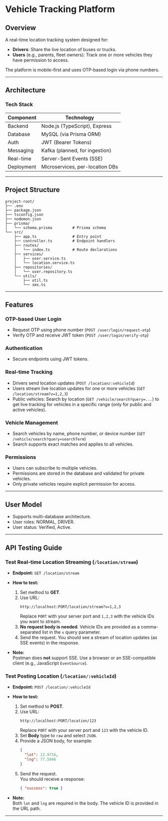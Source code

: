 # Vehicle Tracking Platform

## Overview

A real-time location tracking system designed for:
- **Drivers**: Share the live location of buses or trucks.
- **Users** (e.g., parents, fleet owners): Track one or more vehicles they have permission to access.

The platform is mobile-first and uses OTP-based login via phone numbers.

---

## Architecture

### Tech Stack

| Component    | Technology                        |
|--------------|-----------------------------------|
| Backend      | Node.js (TypeScript), Express     |
| Database     | MySQL (via Prisma ORM)            |
| Auth         | JWT (Bearer Tokens)               |
| Messaging    | Kafka (planned, for ingestion)    |
| Real-time    | Server-Sent Events (SSE)          |
| Deployment   | Microservices, per-location DBs   |

---

## Project Structure

```
project-root/
├── .env
├── package.json
├── tsconfig.json
├── nodemon.json
├── prisma/
│   └── schema.prisma         # Prisma schema
└── src/
    ├── app.ts                # Entry point
    ├── controller.ts         # Endpoint handlers
    ├── routes/
    │   └── index.ts          # Route declarations
    ├── services/
    │   ├── user.service.ts
    │   └── location.service.ts
    ├── repositories/
    │   └── user.repository.ts
    └── utils/
        ├── util.ts
        └── sms.ts
```

---

## Features

### OTP-based User Login

- Request OTP using phone number (`POST /user/login/request-otp`)
- Verify OTP and receive JWT token (`POST /user/login/verify-otp`)

### Authentication

- Secure endpoints using JWT tokens.

### Real-time Tracking

- Drivers send location updates (`POST /location/:vehicleId`)
- Users stream live location updates for one or more vehicles (`GET /location/stream?v=1,2,3`)
- Public vehicles: Search by location (`GET /vehicle/search?query=...`) to get live tracking for vehicles in a specific range (only for public and active vehicles).

### Vehicle Management

- Search vehicles by name, phone number, or device number (`GET /vehicle/search?query=searchTerm`)
- Search supports exact matches and applies to all vehicles.

### Permissions

- Users can subscribe to multiple vehicles.
- Permissions are stored in the database and validated for private vehicles.
- Only private vehicles require explicit permission for access.

---

## User Model

- Supports multi-database architecture.
- User roles: NORMAL, DRIVER.
- User status: Verified, Active.

---

## API Testing Guide

### Test Real-time Location Streaming (`/location/stream`)

- **Endpoint:** `GET /location/stream`
- **How to test:**
  1. Set method to **GET**.
  2. Use URL:  
     ```
     http://localhost:PORT/location/stream?v=1,2,3
     ```
     Replace `PORT` with your server port and `1,2,3` with the vehicle IDs you want to stream.
  3. **No request body is needed**.
     Vehicle IDs are provided as a comma-separated list in the `v` query parameter.
  4. Send the request.
     You should see a stream of location updates (as SSE events) in the response.

- **Note:**  
  Postman does **not** support SSE. Use a browser or an SSE-compatible client (e.g., JavaScript `EventSource`).

### Test Posting Location (`/location/:vehicleId`)

- **Endpoint:** `POST /location/:vehicleId`
- **How to test:**
  1. Set method to **POST**.
  2. Use URL:  
     ```
     http://localhost:PORT/location/123
     ```
     Replace `PORT` with your server port and `123` with the vehicle ID.
  3. Set **Body** type to `raw` and select `JSON`.
  4. Provide a JSON body, for example:
     ```json
     {
       "lat": 12.9716,
       "lng": 77.5946
     }
     ```
  5. Send the request.  
     You should receive a response:
     ```json
     { "success": true }
     ```

- **Note:**  
  Both `lat` and `lng` are required in the body. The vehicle ID is provided in the URL path.

---

